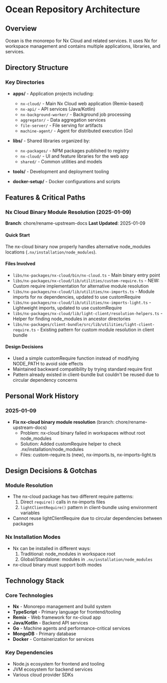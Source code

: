 # Ocean Repository Architecture

## Overview

Ocean is the monorepo for Nx Cloud and related services. It uses Nx for workspace management and contains multiple applications, libraries, and services.

## Directory Structure

### Key Directories

- **apps/** - Application projects including:
  - `nx-cloud/` - Main Nx Cloud web application (Remix-based)
  - `nx-api/` - API services (Java/Kotlin)
  - `nx-background-worker/` - Background job processing
  - `aggregator/` - Data aggregation services
  - `file-server/` - File serving for artifacts
  - `machine-agent/` - Agent for distributed execution (Go)

- **libs/** - Shared libraries organized by:
  - `nx-packages/` - NPM packages published to registry
  - `nx-cloud/` - UI and feature libraries for the web app
  - `shared/` - Common utilities and models

- **tools/** - Development and deployment tooling
- **docker-setup/** - Docker configurations and scripts

## Features & Critical Paths

### Nx Cloud Binary Module Resolution (2025-01-09)
**Branch**: chore/rename-upstream-docs
**Last Updated**: 2025-01-09

#### Quick Start
The nx-cloud binary now properly handles alternative node_modules locations (`.nx/installation/node_modules`).

#### Files Involved
- `libs/nx-packages/nx-cloud/bin/nx-cloud.ts` - Main binary entry point
- `libs/nx-packages/nx-cloud/lib/utilities/custom-require.ts` - NEW: Custom require implementation for alternative module resolution
- `libs/nx-packages/nx-cloud/lib/utilities/nx-imports.ts` - Module imports for nx dependencies, updated to use customRequire
- `libs/nx-packages/nx-cloud/lib/utilities/nx-imports-light.ts` - Lightweight imports, updated to use customRequire
- `libs/nx-packages/nx-cloud/lib/light-client/resolution-helpers.ts` - Helper for finding node_modules in ancestor directories
- `libs/nx-packages/client-bundle/src/lib/utilities/light-client-require.ts` - Existing pattern for custom module resolution in client bundle

#### Design Decisions
- Used a simple customRequire function instead of modifying NODE_PATH to avoid side effects
- Maintained backward compatibility by trying standard require first
- Pattern already existed in client-bundle but couldn't be reused due to circular dependency concerns

## Personal Work History

### 2025-01-09
- **Fix nx-cloud binary module resolution** (branch: chore/rename-upstream-docs)
  - Problem: nx-cloud binary failed in workspaces without root node_modules
  - Solution: Added customRequire helper to check .nx/installation/node_modules
  - Files: custom-require.ts (new), nx-imports.ts, nx-imports-light.ts

## Design Decisions & Gotchas

### Module Resolution
- The nx-cloud package has two different require patterns:
  1. Direct `require()` calls in nx-imports files
  2. `lightClientRequire()` pattern in client-bundle using environment variables
- Cannot reuse lightClientRequire due to circular dependencies between packages

### Nx Installation Modes
- Nx can be installed in different ways:
  1. Traditional: node_modules in workspace root
  2. Global/Standalone: modules in `.nx/installation/node_modules`
- nx-cloud binary must support both modes

## Technology Stack

### Core Technologies
- **Nx** - Monorepo management and build system
- **TypeScript** - Primary language for frontend/tooling
- **Remix** - Web framework for nx-cloud app
- **Java/Kotlin** - Backend API services
- **Go** - Machine agents and performance-critical services
- **MongoDB** - Primary database
- **Docker** - Containerization for services

### Key Dependencies
- Node.js ecosystem for frontend and tooling
- JVM ecosystem for backend services
- Various cloud provider SDKs